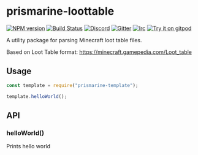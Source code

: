 # prismarine-loottable

[![NPM version](https://img.shields.io/npm/v/prismarine-loottable.svg)](http://npmjs.com/package/prismarine-loottable)
[![Build Status](https://github.com/PrismarineJS/prismarine-loottable/workflows/CI/badge.svg)](https://github.com/PrismarineJS/prismarine-loottable/actions?query=workflow%3A%22CI%22)
[![Discord](https://img.shields.io/badge/chat-on%20discord-brightgreen.svg)](https://discord.gg/GsEFRM8)
[![Gitter](https://img.shields.io/badge/chat-on%20gitter-brightgreen.svg)](https://gitter.im/PrismarineJS/general)
[![Irc](https://img.shields.io/badge/chat-on%20irc-brightgreen.svg)](https://irc.gitter.im/)
[![Try it on gitpod](https://img.shields.io/badge/try-on%20gitpod-brightgreen.svg)](https://gitpod.io/#https://github.com/PrismarineJS/prismarine-loottable)

A utility package for parsing Minecraft loot table files.

Based on Loot Table format: https://minecraft.gamepedia.com/Loot_table

## Usage

```js
const template = require("prismarine-template");

template.helloWorld();
```

## API

### helloWorld()

Prints hello world

